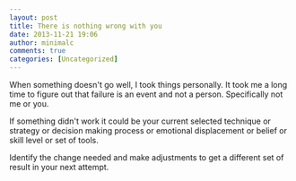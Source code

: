 ```yaml
---
layout: post
title: There is nothing wrong with you
date: 2013-11-21 19:06
author: minimalc
comments: true
categories: [Uncategorized]
---
```

When something doesn't go well, I took things personally. It took me a long time to figure out that failure is an event and not a person. Specifically not me or you. 

If something didn't work it could be your current selected technique or strategy or decision making process or emotional displacement or belief or skill level or set of tools. 

Identify the change needed and make adjustments to get a different set of result in your next attempt.
